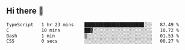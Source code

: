 ## Hi there 👋

 <!--START_SECTION:waka-->

```txt
TypeScript   1 hr 23 mins    ██████████████████████░░░   87.49 %
C            10 mins         ██▓░░░░░░░░░░░░░░░░░░░░░░   10.72 %
Bash         1 min           ▒░░░░░░░░░░░░░░░░░░░░░░░░   01.53 %
CSS          0 secs          ░░░░░░░░░░░░░░░░░░░░░░░░░   00.27 %
```

<!--END_SECTION:waka-->

<!--
**ValentinRapp/ValentinRapp** is a ✨ _special_ ✨ repository because its `README.md` (this file) appears on your GitHub profile.

Here are some ideas to get you started:

- 🔭 I’m currently working on ...
- 🌱 I’m currently learning ...
- 👯 I’m looking to collaborate on ...
- 🤔 I’m looking for help with ...
- 💬 Ask me about ...
- 📫 How to reach me: ...
- 😄 Pronouns: ...
- ⚡ Fun fact: ...
-->
